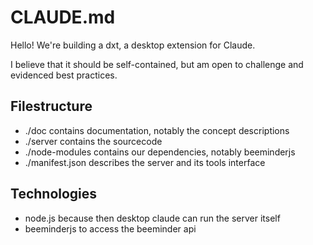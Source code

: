 # CLAUDE.md

Hello! We're building a dxt, a desktop extension for Claude.

I believe that it should be self-contained, but am open to challenge and evidenced best practices.

## Filestructure

- ./doc contains documentation, notably the concept descriptions
- ./server contains the sourcecode
- ./node-modules contains our dependencies, notably beeminderjs
- ./manifest.json describes the server and its tools interface

## Technologies

- node.js because then desktop claude can run the server itself
- beeminderjs to access the beeminder api
